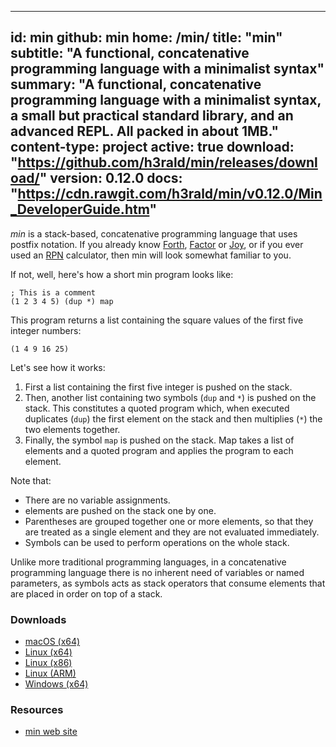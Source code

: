 -----
id: min
github: min
home: /min/
title: "min"
subtitle: "A functional, concatenative programming language with a minimalist syntax"
summary: "A functional, concatenative programming language with a minimalist syntax, a small but practical standard library, and an advanced REPL. All packed in about 1MB."
content-type: project
active: true
download: "https://github.com/h3rald/min/releases/download/"
version: 0.12.0
docs: "https://cdn.rawgit.com/h3rald/min/v0.12.0/Min_DeveloperGuide.htm"
-----

*min* is a stack-based, concatenative programming language that uses postfix notation. If you already know [Forth](http://www.forth.org/), [Factor](http://factorcode.org/) or [Joy](http://www.kevinalbrecht.com/code/joy-mirror/), or if you ever used an [RPN](https://en.wikipedia.org/wiki/Reverse_Polish_notation) calculator, then min will look somewhat familiar to you. 

If not, well, here's how a short min program looks like:

    ; This is a comment
    (1 2 3 4 5) (dup *) map

This program returns a list containing the square values of the first five integer numbers:

    (1 4 9 16 25)

Let's see how it works:

1. First a list containing the first five integer is pushed on the stack.
2. Then, another list containing two symbols (`dup` and `*`) is pushed on the stack. This constitutes a quoted program which, when executed duplicates (`dup`) the first element on the stack and then multiplies (`*`) the two elements together.
3. Finally, the symbol `map` is pushed on the stack. Map takes a list of elements and a quoted program and applies the program to each element.

Note that:

* There are no variable assignments.
* elements are pushed on the stack one by one.
* Parentheses are grouped together one or more elements, so that they are treated as a single element and they are not evaluated immediately.
* Symbols can be used to perform operations on the whole stack.

Unlike more traditional programming languages, in a concatenative programming language there is no inherent need of variables or named parameters, as symbols acts as stack operators that consume elements that are placed in order on top of a stack.


### Downloads

* [macOS (x64)]({{$download}}v{{$version}}/{{$github}}_v{{$version}}_macosx_x64.zip)
* [Linux (x64)]({{$download}}v{{$version}}/{{$github}}_v{{$version}}_linux_x64.zip)
* [Linux (x86)]({{$download}}v{{$version}}/{{$github}}_v{{$version}}_linux_x86.zip)
* [Linux (ARM)]({{$download}}v{{$version}}/{{$github}}_v{{$version}}_linux_arm.zip)
* [Windows (x64)]({{$download}}v{{$version}}/{{$github}}_v{{$version}}_windows_x64.zip)

### Resources

* [min web site](https://min-lang.org)
